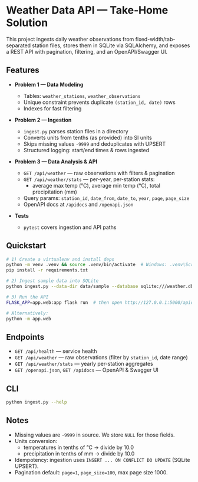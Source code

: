 # Weather Data API — Take‑Home Solution

This project ingests daily weather observations from fixed-width/tab-separated station files,
stores them in SQLite via SQLAlchemy, and exposes a REST API with pagination, filtering,
and an OpenAPI/Swagger UI.

## Features

- **Problem 1 — Data Modeling**
  - Tables: `weather_stations`, `weather_observations`
  - Unique constraint prevents duplicate `(station_id, date)` rows
  - Indexes for fast filtering

- **Problem 2 — Ingestion**
  - `ingest.py` parses station files in a directory
  - Converts units from tenths (as provided) into SI units
  - Skips missing values `-9999` and deduplicates with UPSERT
  - Structured logging: start/end times & rows ingested

- **Problem 3 — Data Analysis & API**
  - `GET /api/weather` — raw observations with filters & pagination
  - `GET /api/weather/stats` — per-year, per-station stats:
    - average max temp (°C), average min temp (°C), total precipitation (mm)
  - Query params: `station_id`, `date_from`, `date_to`, `year`, `page`, `page_size`
  - OpenAPI docs at `/apidocs` and `/openapi.json`

- **Tests**
  - `pytest` covers ingestion and API paths

## Quickstart

```bash
# 1) Create a virtualenv and install deps
python -m venv .venv && source .venv/bin/activate  # Windows: .venv\Scripts\activate
pip install -r requirements.txt

# 2) Ingest sample data into SQLite
python ingest.py --data-dir data/sample --database sqlite:///weather.db

# 3) Run the API
FLASK_APP=app.web:app flask run  # then open http://127.0.0.1:5000/apidocs

# Alternatively:
python -m app.web
```

## Endpoints

- `GET /api/health` — service health
- `GET /api/weather` — raw observations (filter by `station_id`, date range)
- `GET /api/weather/stats` — yearly per-station aggregates
- `GET /openapi.json`, `GET /apidocs` — OpenAPI & Swagger UI

## CLI

```bash
python ingest.py --help
```

## Notes

- Missing values are `-9999` in source. We store `NULL` for those fields.
- Units conversion:
  - temperatures in tenths of °C → divide by 10.0
  - precipitation in tenths of mm → divide by 10.0
- Idempotency: ingestion uses `INSERT ... ON CONFLICT DO UPDATE` (SQLite UPSERT).
- Pagination default: `page=1`, `page_size=100`, max page size 1000.
